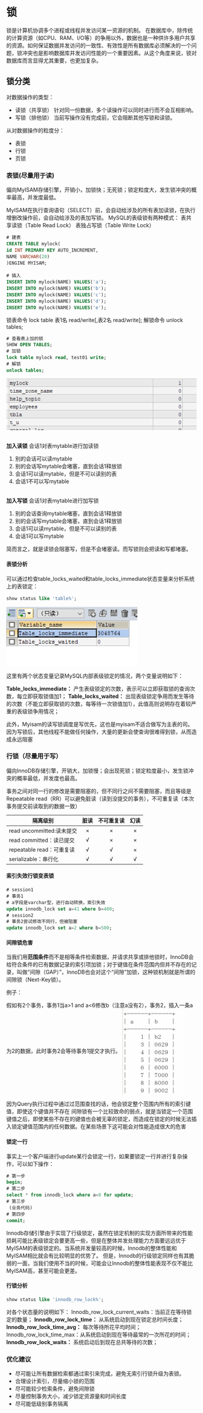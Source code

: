 # 锁
锁是计算机协调多个进程或线程并发访问某一资源的机制。
在数据库中，除传统的计算资源（如CPU、RAM、I/O等）的争用以外，数据也是一种供许多用户共享的资源。如何保证数据并发访问的一致性、有效性是所有数据库必须解决的一个问题，锁冲突也是影响数据库并发访问性能的一个重要因素。从这个角度来说，锁对数据库而言显得尤其重要，也更加复杂。

## 锁分类

对数据操作的类型：
- 读锁（共享锁）
针对同一份数据，多个读操作可以同时进行而不会互相影响。
- 写锁（排他锁）
当前写操作没有完成前，它会阻断其他写锁和读锁。

从对数据操作的粒度分：
- 表锁
- 行锁
- 页锁

### 表锁(尽量用于读)
偏向MyISAM存储引擎，开销小，加锁快；无死锁；锁定粒度大，发生锁冲突的概率最高，并发度最低。

MyISAM在执行查询语句（SELECT）前，会自动给涉及的所有表加读锁，在执行增删改操作前，会自动给涉及的表加写锁。
MySQL的表级锁有两种模式：
表共享读锁（Table Read Lock）
表独占写锁（Table Write Lock）

```sql
# 建表
CREATE TABLE mylock(
id INT PRIMARY KEY AUTO_INCREMENT,
NAME VARCHAR(20)
)ENGINE	MYISAM;

# 插入
INSERT INTO mylock(NAME) VALUES('a');
INSERT INTO mylock(NAME) VALUES('b');
INSERT INTO mylock(NAME) VALUES('c');
INSERT INTO mylock(NAME) VALUES('d');
INSERT INTO mylock(NAME) VALUES('e');

```
锁表命令
lock table 表1名 read/write[,表2名 read/write];
解锁命令
unlock tables;
```sql
# 查看表上加的锁
SHOW OPEN TABLES;
# 加锁
lock table mylock read, test01 write;
# 解锁
unlock tables;
```


<img src="./pictures/Annotation 2019-12-25 175021.png"  div align=center />


**<br>加入读锁**
会话1对表mytable进行加读锁
1. 别的会话可以读mytable
2. 别的会话写mytable会堵塞，直到会话1释放锁
3. 会话1可以读mytable，但是不可以读别的表
4. 会话1不可以写mytable

**<br>加入写锁**
会话1对表mytable进行加写锁
1. 别的会话查询mytable堵塞，直到会话1释放锁
2. 别的会话写mytable会堵塞，直到会话1释放锁
1. 会话1可以读mytable，但是不可以读别的表
4. 会话1可以写mytable

简而言之，就是读锁会阻塞写，但是不会堵塞读。而写锁则会把读和写都堵塞。

#### 表锁分析
可以通过检查table_locks_waited和table_locks_immediate状态变量来分析系统上的表锁定：
```sql
show status like 'table%';
```
<img src="./pictures/Annotation 2019-12-25 193705.png"  div align=center />

这里有两个状态变量记录MySQL内部表级锁定的情况，两个变量说明如下：

**Table_locks_immediate：** 产生表级锁定的次数，表示可以立即获取锁的查询次数，每立即获取锁值加1；
**Table_locks_waited：** 出现表级锁定争用而发生等待的次数（不能立即获取锁的次数，每等待一次锁值加1），此值高则说明存在着较严重的表级锁争用情况；

此外，Myisam的读写锁调度是写优先，这也是myisam不适合做写为主表的司。因为写锁后，其他线程不能做任何操作，大量的更新会使查询很难得到锁，从而造成永远阻塞

### 行锁（尽量用于写）
偏向InnoDB存储引擎，开销大，加锁慢；会出现死锁；锁定粒度最小，发生锁冲突的概率最低，并发度也最高。

事务之间对同一行的修改是需要阻塞的，但不同行之间不需要阻塞，而且等级是Repeatable read（RR）可以避免脏读（读到没提交的事务），不可重复读（本次事务提交前读取到的数据一致）

| 隔离级别                  | 脏读 | 不可重复读 | 幻读 |
| ------------------------- | :--: | :--------: | :--: |
| read uncommitted:读未提交 |  ×   |     ×      |  ×   |
| read committed：读已提交  |  √   |     ×      |  ×   |
| repeatable read：可重复读 |  √   |     √      |  ×   |
| serializable：串行化      |  √   |     √      |  √   |

#### 索引失效行锁变表锁 

```sql
# session1
# 事务1
# a字段是varchar型，进行自动转换，索引失效
update innodb_lock set a=41 where b=400;
# session2
# 事务2尝试修改不同行，但被阻塞
update innodb_lock set a=2 where b=500;
```

#### 间隙锁危害
当我们用**范围条件**而不是相等条件检索数据，并请求共享或排他锁时，InnoDB会给符合条件的已有数据记录的索引项加锁；对于键值在条件范围内但并不存在的记录，叫做“间隙（GAP）”，InnoDB也会对这个“间隙”加锁，这种锁机制就是所谓的间隙锁（Next-Key锁）。

例子：

假如有2个事务，事务1当a>1 and a<6修改b（注意a没有2），事务2，插入一条a为2的数据，此时事务2会等待事务1提交才执行。
<img src="./pictures/Annotation 2019-12-25 202041.png"  div align=center />

因为Query执行过程中通过过范围查找的话，他会锁定整个范围内所有的索引键值，即使这个键值并不存在
间隙锁有一个比较致命的弱点，就是当锁定一个范围键值之后，即使某些不存在的键值也会被无辜的锁定，而造成在锁定的时候无法插入锁定键值范围内的任何数据。在某些场景下这可能会对性能造成很大的危害

#### 锁定一行
事实上一个客户端进行update某行会锁定一行，如果要锁定一行并进行复杂操作，可以如下操作：
```sql
# 第一步
begin;
# 第二步
select * from innodb_lock where a=8 for update;
# 第三步
 (业务代码)
# 第四步
commit;
```

Innodb存储引擎由于实现了行级锁定，虽然在锁定机制的实现方面所带来的性能损耗可能比表级锁定会要更高一些，但是在整体并发处理能力方面要远远优于MyISAM的表级锁定的。当系统并发量较高的时候，Innodb的整体性能和MyISAM相比就会有比较明显的优势了。
但是，Innodb的行级锁定同样也有其脆弱的一面，当我们使用不当的时候，可能会让Innodb的整体性能表现不仅不能比MyISAM高，甚至可能会更差。


#### 行锁分析

```sql
show status like 'innodb_row_lock%';
```

对各个状态量的说明如下：
Innodb_row_lock_current_waits：当前正在等待锁定的数量；
**Innodb_row_lock_time：** 从系统启动到现在锁定总时间长度；**Innodb_row_lock_time_avg：** 每次等待所花平均时间；
Innodb_row_lock_time_max：从系统启动到现在等待最常的一次所花的时间；**Innodb_row_lock_waits：** 系统启动后到现在总共等待的次数；

### 优化建议
- 尽可能让所有数据检索都通过索引来完成，避免无索引行锁升级为表锁。
- 合理设计索引，尽量缩小锁的范围
- 尽可能较少检索条件，避免间隙锁
- 尽量控制事务大小，减少锁定资源量和时间长度
- 尽可能低级别事务隔离

